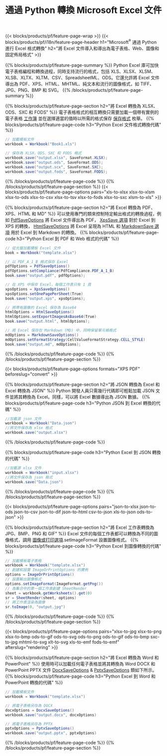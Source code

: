 ﻿---
title: 通過 Python 轉換 Microsoft Excel 文件 
url: /zh-hant/python/conversion/
description: 只需幾行 Python 代碼，即可將 Excel XLS、XLSX、ODS、CSV 轉換為 PDF、XPS、HTML、JPEG、HTML 和許多其他流行格式。
---
{{< blocks/products/pf/feature-page-wrap >}}
{{< blocks/products/pf/i18n/feature-page-header h1="Microsoft<sup>&reg;</sup> 通過 Python 進行 Excel 格式轉換" h2="將 Excel 文件導入和導出為電子表格、Web、圖像和固定佈局格式" >}}

{{% blocks/products/pf/feature-page-summary %}}
Python Excel 庫可加快電子表格編程和轉換過程，同時支持流行的格式，包括 XLS、XLSX、XLSM、XLSB、XLTX、XLTM、CSV、SpreadsheetML、ODS。它還允許將 Excel 文件導出為 PDF、XPS、HTML、MHTML、純文本和流行的圖像格式，如 TIFF、JPG、PNG、BMP 和 SVG。
{{% /blocks/products/pf/feature-page-summary %}}

{{% blocks/products/pf/feature-page-section h2="將 Excel 轉換為 XLSX、ODS、SXC 和 FODS" %}}
電子表格格式的相互轉換只需要加載一個帶有實例的電子表格 [工作簿](https://apireference.aspose.com/cells/python/asposecells.api/Workbook) 並在選擇適當的值時以所需的格式保存 [保存格式](https://apireference.aspose.com/cells/python/asposecells.api/saveformat) 枚舉。
{{% blocks/products/pf/feature-page-code h3="Python Excel 文件格式轉換代碼" %}}

```cs
// 加載模板文件
workbook = Workbook("Book1.xls")
  
// 保存為 XLSX、ODS、SXC 和 FODS 格式
workbook.save("output.xlsx", SaveFormat.XLSX);
workbook.save("output.ods", SaveFormat.ODS);
workbook.save("output.scx", SaveFormat.SXC);
workbook.save("output.fods", SaveFormat.FODS);

```
{{% /blocks/products/pf/feature-page-code %}}
{{% /blocks/products/pf/feature-page-section %}}
{{< blocks/products/pf/feature-page-options pairs="xls-to-xlsx xlsx-to-xlsm xlsx-to-ods xlsx-to-csv xlsx-to-tsv xlsx-to-fods xlsx-to-sxc xlsm-to-xls" >}}


{{% blocks/products/pf/feature-page-section h2="將 Excel 轉換為 PDF、XPS、HTML 和 MD" %}}
可以使用專門的類來控制特定輸出格式的轉換過程，例如 [PdfSaveOptions](https://apireference.aspose.com/cells/python/asposecells.api/PdfSaveOptions) 將 Excel 文件導出為 PDF， [XpsSave 選項](https://apireference.aspose.com/cells/python/asposecells.api/XpsSaveOptions) 對於 Excel 到 XPS 的轉換， [HtmlSaveOptions](https://apireference.aspose.com/cells/python/asposecells.api/HtmlSaveOptions) 將 Excel 呈現為 HTML 和 [MarkdownSave 選項](https://apireference.aspose.com/cells/python/asposecells.api/MarkdownSaveOptions) 用於 Excel 到 Markdown 的轉換。 
{{% blocks/products/pf/feature-page-code h3="Python Excel 到 PDF 和 Web 格式的代碼" %}}

```cs
// 從光盤加載模板 Excel 文件
book = Workbook("template.xlsx")

// 以 PDF_A_1_B 格式保存 Excel
pdfOptions = PdfSaveOptions()
pdfOptions.setCompliance(PdfCompliance.PDF_A_1_B)
book.save("output.pdf", pdfOptions);

// 在 XPS 中保存 Excel，每個工作表只有 1 頁
xpsOptions = XpsSaveOptions()
xpsOptions.setOnePagePerSheet(True)
book.save("output.xps", xpsOptions);

// 將帶有圖像的 Excel 保存為 Base64
htmlOptions = HtmlSaveOptions()
htmlOptions.setExportImagesAsBase64(True)
book.save("output.html", htmlOptions);

// 將 Excel 保存在 Markdown (MD) 中，同時保留單元格格式
mdOptions = MarkdownSaveOptions()
mdOptions.setFormatStrategy(CellValueFormatStrategy.CELL_STYLE)
book.save("output.md", mdOptions);

```
{{% /blocks/products/pf/feature-page-code %}}
{{% /blocks/products/pf/feature-page-section %}}

{{< blocks/products/pf/feature-page-options formats="XPS PDF" beforeslug="convert" >}}

{{% blocks/products/pf/feature-page-section h2="將 JSON 轉換為 Excel 和 Excel 轉換為 JSON" %}}
Python 開發人員只需幾行代碼即可輕鬆加載 JSON 文件並將其轉換為 Excel。同樣，可以將 Excel 數據導出為 JSON 數據。
{{% blocks/products/pf/feature-page-code h3="Python JSON 到 Excel 轉換的代碼" %}}
```cs
//加載源 json 文件
workbook = Workbook("Data.json")
//將文件保存為 xlsx 格式
workbook.save("output.xlsx")

```
{{% /blocks/products/pf/feature-page-code %}}

{{% blocks/products/pf/feature-page-code h3="Python Excel 到 JSON 轉換的代碼" %}}
```cs
//加載源 xlsx 文件
workbook = Workbook("input.xlsx")
//將文件保存為 json 格式
workbook.save("Data.json")

```
{{% /blocks/products/pf/feature-page-code %}}
{{% /blocks/products/pf/feature-page-section %}}

{{< blocks/products/pf/feature-page-options pairs="json-to-xlsx json-to-ods json-to-csv json-to-dif json-to-html csv-to-json xls-to-json ods-to-json" >}}

{{% blocks/products/pf/feature-page-section h2="將 Excel 工作表轉換為 JPG、BMP、PNG 和 GIF" %}}
Excel 文件的每個工作表都可以轉換為不同的圖像格式，調用 [圖像或打印選項](https://apireference.aspose.com/cells/python/asposecells.api/ImageOrPrintOptions).setImageFormat 設置圖像格式。 
{{% blocks/products/pf/feature-page-code h3="Python Excel 到圖像轉換的代碼" %}}
```cs
// 加載模板電子表格
workbook = Workbook("template.xlsx")
// 創建和設置 ImageOrPrintOptions 的實例
options = ImageOrPrintOptions()
// 設置輸出圖像格式
options.setImageFormat(ImageFormat.getPng())
// 為集合中的第一個工作表創建 SheetRender
sheet = workbook.getWorksheets().get(0)
sr = SheetRender(sheet, options)
// 將工作表渲染為圖像
sr.toImage(0, "output.jpg")

```
{{% /blocks/products/pf/feature-page-code %}}
{{% /blocks/products/pf/feature-page-section %}}

{{< blocks/products/pf/feature-page-options pairs="xlsx-to-jpg xlsx-to-png xlsx-to-bmp ods-to-gif ods-to-svg ods-to-png ods-to-gif ods-to-bmp sxc-to-jpg mhtml-to-svg xlt-to-svg xls-to-emf fods-to-emf" afterslug="rendering" >}}

{{% blocks/products/pf/feature-page-section h2="將 Excel 轉換為 Word 和 PowerPoint" %}}
使用時可以加載任何電子表格並將其轉換為 Word DOCX 和 PowerPoint PPTX 文件 [DocxSaveOptions](https://apireference.aspose.com/cells/python/asposecells.api/DocxSaveOptions) & [PptxSaveOptions](https://apireference.aspose.com/cells/python/asposecells.api/PptxSaveOptions) 類如下所示。
{{% blocks/products/pf/feature-page-code h3="Python Excel 到 Word 和 PowerPoint 轉換的代碼" %}}
```cs
// 加載模板文件
workbook = Workbook("template.xlsx")

// 將電子表格另存為 DOCX
docxOptions = DocxSaveOptions()
workbook.save("output.docx", docxOptions)

// 將電子表格另存為 PPTX
pptxOptions = PptxSaveOptions()
workbook.save("output.pptx", pptxOptions)

```
{{% /blocks/products/pf/feature-page-code %}}
{{% /blocks/products/pf/feature-page-section %}}